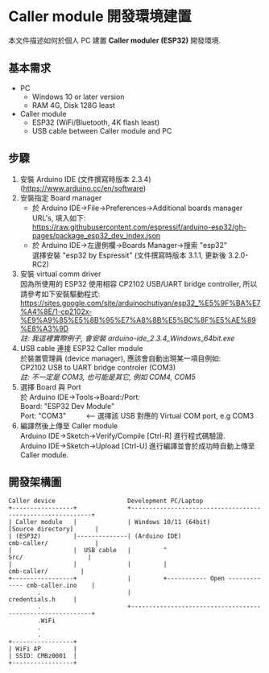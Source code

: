 # Caller module 開發環境建置
本文件描述如何於個人 PC 建置 **Caller moduler (ESP32)** 開發環境.

## 基本需求
- PC
  - Windows 10 or later version
  - RAM 4G, Disk 128G least
- Caller module
  - ESP32 (WiFi/Bluetooth, 4K flash least)
  - USB cable between Caller module and PC

## 步驟
1. 安裝 Arduino IDE (文件撰寫時版本 2.3.4) (https://www.arduino.cc/en/software)
2. 安裝指定 Board manager
    - 於 Arduino IDE->File->Preferences->Additional boards manager URL's, 填入如下:  
      https://raw.githubusercontent.com/espressif/arduino-esp32/gh-pages/package_esp32_dev_index.json
    - 於 Arduino IDE->左邊側欄->Boards Manager->搜索 "esp32"  
      選擇安裝 "esp32 by Espressit" (文件撰寫時版本 3.1.1, 更新後 3.2.0-RC2)
3. 安裝 virtual comm driver  
   因為所使用的 ESP32 使用相容 CP2102 USB/UART bridge controller, 所以請參考如下安裝驅動程式:  
   https://sites.google.com/site/arduinochutiyan/esp32_%E5%9F%BA%E7%A4%8E/1-cp2102x-%E9%A9%85%E5%8B%95%E7%A8%8B%E5%BC%8F%E5%AE%89%E8%A3%9D  
   *註: 我這裡實際例子, 會安裝 arduino-ide_2.3.4_Windows_64bit.exe*
4. USB cable 連接 ESP32 Caller module  
   於裝置管理員 (device manager), 應該會自動出現某一項目例如:  
   CP2102 USB to UART bridge controler (COM3)  
   *註: 不一定是 COM3, 也可能是其它, 例如 COM4, COM5*
5. 選擇 Board 與 Port  
   於 Arduino IDE->Tools->Board:/Port:  
       Board: "ESP32 Dev Module"  
       Port: "COM3" ```     ```<-- 選擇該 USB 對應的 Virtual COM port, e.g COM3
6. 編譯然後上傳至 Caller module  
   Arduino IDE->Sketch->Verify/Compile [Ctrl-R] 進行程式碼驗證.  
   Arduino IDE->Sketch->Upload [Ctrl-U] 進行編譯並會於成功時自動上傳至 Caller module.

## 開發架構圖
```
Caller device                    Development PC/Laptop                       
+-----------------+              +-----------------------------------------------------------+
| Caller module   |              | Windows 10/11 (64bit)             [Source directory]      |
| (ESP32)         |--------------| (Arduino IDE)                     cmb-caller/             |
|                 |  USB cable   |         ^                           Src/                  |
|                 |              |         |                             cmb-caller/         |
+-----------------+              |         +----------- Open ------------- cmb-caller.ino    |
        .                        |                                         credentials.h     |
        .                        +-----------------------------------------------------------+
        .WiFi
        .
        . 
+-----------------+
| WiFi AP         |
| SSID: CMBz0001  |
+-----------------+
```


